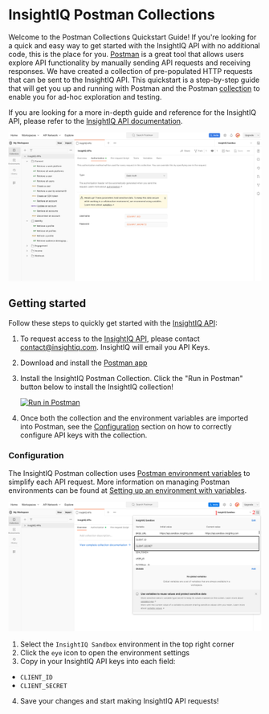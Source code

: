 # InsightIQ Postman Collections
Welcome to the Postman Collections Quickstart Guide! If you're looking for a quick and easy way to get started with the InsightIQ API with no additional code, this is the place for you. [Postman](https://www.getpostman.com/product/api-client) is a great tool that allows users explore API functionality by manually sending API requests and receiving responses. We have created a collection of pre-populated HTTP requests that can be sent to the InsightIQ API. This quickstart is a step-by-step guide that will get you up and running with Postman and the Postman [collection](https://learning.postman.com/docs/postman/collections/intro-to-collections/) to enable you for ad-hoc exploration and testing.

If you are looking for a more in-depth guide and reference for the InsightIQ API, please refer to the [InsightIQ API documentation](https://docs.insightiq.com).

![insightiq-postman-overview](/images/insightiq-postman-overview.png)

## Getting started
Follow these steps to quickly get started with the [InsightIQ API](https://docs.insightiq.com):

1. To request access to the [InsightIQ API](https://docs.insightiq.com), please contact contact@insightiq.com. InsightIQ will email you API Keys.
2. Download and install the [Postman app](https://www.getpostman.com/downloads/)
3. Install the InsightIQ Postman Collection. Click the "Run in Postman" button below to install the InsightIQ collection!
  

    [![Run in Postman](https://run.pstmn.io/button.svg)](https://god.gw.postman.com/run-collection/28093443-d15d17c5-a0cf-4a01-aab7-1c37402c26ba?action=collection%2Ffork&source=rip_markdown&collection-url=entityId%3D28093443-d15d17c5-a0cf-4a01-aab7-1c37402c26ba%26entityType%3Dcollection%26workspaceId%3D508db901-56ec-48cf-80fb-c159515abdde)

4. Once both the collection and the environment variables are imported into Postman, see the [Configuration](https://github.com/insightiq-ai/insightiq-postman#configuration) section on how to correctly configure API keys with the collection.

### Configuration
The InsightIQ Postman collection uses [Postman environment variables](https://learning.getpostman.com/docs/postman/environments_and_globals/intro_to_environments_and_globals/) to simplify each API request. More information on managing Postman environments can be found at [Setting up an environment with variables](https://learning.getpostman.com/docs/postman/environments_and_globals/manage_environments/).

![insightiq-postman-configuration](/images/insightiq-postman-config.png)

1. Select the `InsightIQ Sandbox` environment in the top right corner
2. Click the `eye` icon to open the environment settings
3. Copy in your InsightIQ API keys into each field:
  - `CLIENT_ID`
  - `CLIENT_SECRET`
4. Save your changes and start making InsightIQ API requests!

